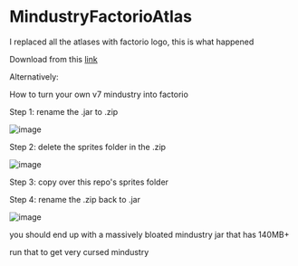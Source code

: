 # MindustryFactorioAtlas
I replaced all the atlases with factorio logo, this is what happened

Download from this [link](https://www.mediafire.com/file/w3gaj5uebo1a2lv/FactorioAtlas.jar/file)

Alternatively:

How to turn your own v7 mindustry into factorio

Step 1: rename the .jar to .zip

![image](https://user-images.githubusercontent.com/48808663/139604669-1f837bde-ffbd-43e1-8dbf-7ae4e2e51149.png)

Step 2: delete the sprites folder in the .zip

![image](https://user-images.githubusercontent.com/48808663/139604735-ba6c7b01-73e7-47ca-a488-228f08771655.png)

Step 3: copy over this repo's sprites folder

Step 4: rename the .zip back to .jar

![image](https://user-images.githubusercontent.com/48808663/139604762-fa463853-1b7b-494e-852e-f9f769d2ec4b.png)

you should end up with a massively bloated mindustry jar that has 140MB+

run that to get very cursed mindustry
